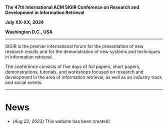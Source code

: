 **The 47th International ACM SIGIR Conference on Research and Development in Information Retrieval**

**July XX-XX, 2024**

**Washington D.C., USA**

---

SIGIR is the premier international forum for the presentation of new research results and for the demonstration of new systems and techniques in information retrieval.

The conference consists of five days of full papers, short papers, demonstrations, tutorials, and workshops focused on research and development in the area of information retrieval, as well as an industry track and social events.

---

# News
- (_Aug 22, 2023_) This website has been created! 
